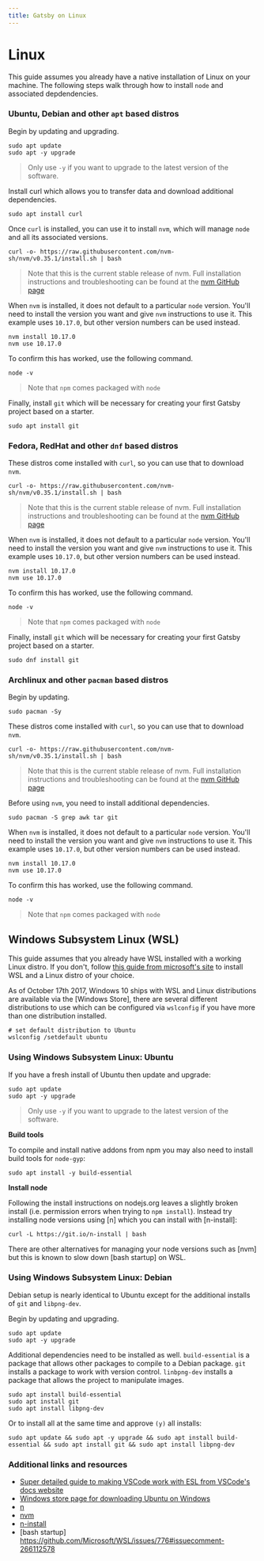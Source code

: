 ```yaml
---
title: Gatsby on Linux
---
```


# Linux

This guide assumes you already have a native installation of Linux on your machine. The following steps walk through how to install `node` and associated depdendencies.

### Ubuntu, Debian and other `apt` based distros

Begin by updating and upgrading.

```shell
sudo apt update
sudo apt -y upgrade
```

> Only use `-y` if you want to upgrade to the latest version of the software.

Install curl which allows you to transfer data and download additional dependencies.

```shell
sudo apt install curl
```

Once `curl` is installed, you can use it to install `nvm`, which will manage `node` and all its associated versions.

```shell
curl -o- https://raw.githubusercontent.com/nvm-sh/nvm/v0.35.1/install.sh | bash
```

> Note that this is the current stable release of nvm. Full installation instructions and troubleshooting can be found at the [nvm GitHub page](https://github.com/nvm-sh/nvm)

When `nvm` is installed, it does not default to a particular `node` version. You'll need to install the version you want and give `nvm` instructions to use it. This example uses `10.17.0`, but other version numbers can be used instead.

```shell
nvm install 10.17.0
nvm use 10.17.0
```

To confirm this has worked, use the following command.

```shell
node -v
```

> Note that `npm` comes packaged with `node`

Finally, install `git` which will be necessary for creating your first Gatsby project based on a starter.

```shell
sudo apt install git
```

### Fedora, RedHat and other `dnf` based distros

These distros come installed with `curl`, so you can use that to download `nvm`.

```shell
curl -o- https://raw.githubusercontent.com/nvm-sh/nvm/v0.35.1/install.sh | bash
```

> Note that this is the current stable release of nvm. Full installation instructions and troubleshooting can be found at the [nvm GitHub page](https://github.com/nvm-sh/nvm)

When `nvm` is installed, it does not default to a particular `node` version. You'll need to install the version you want and give `nvm` instructions to use it. This example uses `10.17.0`, but other version numbers can be used instead.

```shell
nvm install 10.17.0
nvm use 10.17.0
```

To confirm this has worked, use the following command.

```shell
node -v
```

> Note that `npm` comes packaged with `node`

Finally, install `git` which will be necessary for creating your first Gatsby project based on a starter.

```shell
sudo dnf install git
```

### Archlinux and other `pacman` based distros

Begin by updating.

```shell
sudo pacman -Sy
```

These distros come installed with `curl`, so you can use that to download `nvm`.

```shell
curl -o- https://raw.githubusercontent.com/nvm-sh/nvm/v0.35.1/install.sh | bash
```

> Note that this is the current stable release of nvm. Full installation instructions and troubleshooting can be found at the [nvm GitHub page](https://github.com/nvm-sh/nvm)

Before using `nvm`, you need to install additional dependencies.

```shell
sudo pacman -S grep awk tar git
```

When `nvm` is installed, it does not default to a particular `node` version. You'll need to install the version you want and give `nvm` instructions to use it. This example uses `10.17.0`, but other version numbers can be used instead.

```shell
nvm install 10.17.0
nvm use 10.17.0
```

To confirm this has worked, use the following command.

```shell
node -v
```

> Note that `npm` comes packaged with `node`

## Windows Subsystem Linux (WSL)

This guide assumes that you already have WSL installed with a working Linux distro. If you don't, follow [this guide from microsoft's site](https://docs.microsoft.com/en-us/windows/wsl/install-win10) to install WSL and a Linux distro of your choice.

As of October 17th 2017, Windows 10 ships with WSL and Linux distributions are available via the [Windows Store], there are several different distributions to use which can be configured via `wslconfig` if you have more than one distribution installed.

```shell
# set default distribution to Ubuntu
wslconfig /setdefault ubuntu
```

### Using Windows Subsystem Linux: Ubuntu

If you have a fresh install of Ubuntu then update and upgrade:

```shell
sudo apt update
sudo apt -y upgrade
```

> Only use `-y` if you want to upgrade to the latest version of the software.

**Build tools**

To compile and install native addons from npm you may also need to install build tools for `node-gyp`:

```shell
sudo apt install -y build-essential
```

**Install node**

Following the install instructions on nodejs.org leaves a slightly broken install (i.e. permission errors when trying to `npm install`). Instead try installing node versions using [n] which you can install with [n-install]:

```shell
curl -L https://git.io/n-install | bash
```

There are other alternatives for managing your node versions such as [nvm] but this is known to slow down [bash startup] on WSL.

### Using Windows Subsystem Linux: Debian

Debian setup is nearly identical to Ubuntu except for the additional installs of `git` and `libpng-dev`.

Begin by updating and upgrading.

```shell
sudo apt update
sudo apt -y upgrade
```

Additional dependencies need to be installed as well. `build-essential` is a package that allows other packages to compile to a Debian package. `git` installs a package to work with version control. `linbpng-dev` installs a package that allows the project to manipulate images.

```shell
sudo apt install build-essential
sudo apt install git
sudo apt install libpng-dev
```

Or to install all at the same time and approve `(y)` all installs:

```shell
sudo apt update && sudo apt -y upgrade && sudo apt install build-essential && sudo apt install git && sudo apt install libpng-dev
```

### Additional links and resources

- [Super detailed guide to making VSCode work with ESL from VSCode's docs website](https://code.visualstudio.com/docs/remote/wsl)
- [Windows store page for downloading Ubuntu on Windows](https://www.microsoft.com/en-us/store/p/ubuntu/9nblggh4msv6)
- [n](https://github.com/tj/n)
- [nvm](https://github.com/creationix/nvm)
- [n-install](https://github.com/mklement0/n-install)
- [bash startup] https://github.com/Microsoft/WSL/issues/776#issuecomment-266112578
